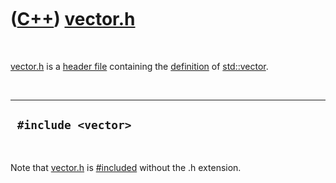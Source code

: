 



 

 

 

 

 

([C++](Cpp.md)) [vector.h](CppVectorH.md)
===========================================

 

[vector.h](CppVectorH.md) is a [header file](CppHeaderFile.md)
containing the [definition](CppDefinition.md) of
[std::vector](CppVector.md).

 

  ----------------------
  ` #include <vector>`
  ----------------------

 

Note that [vector.h](CppVectorH.md) is [\#included](CppInclude.md)
without the .h extension.

 

 

 

 

 





 



